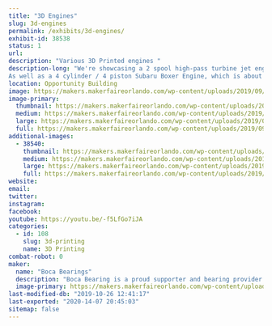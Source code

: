 ```yaml
---
title: "3D Engines"
slug: 3d-engines
permalink: /exhibits/3d-engines/
exhibit-id: 38538
status: 1
url: 
description: "Various 3D Printed engines "
description-long: "We're showcasing a 2 spool high-pass turbine jet engine with over 80 3d printed parts. 
As well as a 4 cylinder / 4 piston Subaru Boxer Engine, which is about 35% the size of the original engine. This is a fully working and timed model. The top can be removed to see the inner workings of the entire engine. It is powered by a small electric DC motor."
location: Opportunity Building
image: https://makers.makerfaireorlando.com/wp-content/uploads/2019/09/20190925_120210-592x1024.jpg
image-primary:
  thumbnail: https://makers.makerfaireorlando.com/wp-content/uploads/2019/09/20190925_120210-150x150.jpg
  medium: https://makers.makerfaireorlando.com/wp-content/uploads/2019/09/20190925_120210-173x300.jpg
  large: https://makers.makerfaireorlando.com/wp-content/uploads/2019/09/20190925_120210-592x1024.jpg
  full: https://makers.makerfaireorlando.com/wp-content/uploads/2019/09/20190925_120210.jpg
additional-images:
  - 38540:
    thumbnail: https://makers.makerfaireorlando.com/wp-content/uploads/2019/09/20190925_120239-150x150.jpg
    medium: https://makers.makerfaireorlando.com/wp-content/uploads/2019/09/20190925_120239-300x185.jpg
    large: https://makers.makerfaireorlando.com/wp-content/uploads/2019/09/20190925_120239-1024x632.jpg
    full: https://makers.makerfaireorlando.com/wp-content/uploads/2019/09/20190925_120239.jpg
website: 
email: 
twitter: 
instagram: 
facebook: 
youtube: https://youtu.be/-f5LfGo7iJA
categories:
  - id: 108
    slug: 3d-printing
    name: 3D Printing
combat-robot: 0
maker:
  name: "Boca Bearings"
  description: "Boca Bearing is a proud supporter and bearing provider for makers all over the world. Based in South Florida, Boca Bearings provides all types of bearings for robotics, remote-controlled aircraft, 3D printers, industrial equipment- you name it! If it rotates, it probably has our bearing inside of it! "
  image-primary: https://makers.makerfaireorlando.com/wp-content/uploads/2015/08/BocaBearings-Logo-Tagline-1024x427.jpg
last-modified-db: "2019-10-26 12:41:17"
last-exported: "2020-14-07 20:45:03"
sitemap: false
---
```

